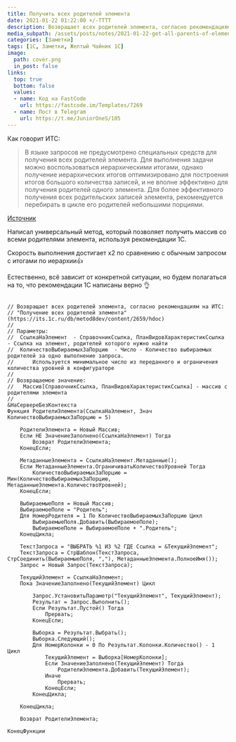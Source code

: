 ```yaml
---
title: Получить всех родителей элемента
date: 2021-01-22 01:22:00 +/-TTTT
description: Возвращает всех родителей элемента, согласно рекомендациям на ИТС
media_subpath: /assets/posts/notes/2021-01-22-get-all-parents-of-element-ones/
categories: [Заметки]
tags: [1С, Заметки, Желтый Чайник 1С]
image:
  path: cover.png
  in_post: false
links:
  top: true
  bottom: false
  values:
  - name: Код на FastCode
    url: https://fastcode.im/Templates/7269
  - name: Пост в Telegram
    url: https://t.me/JuniorOneS/105
---
```


Как говорит ИТС:

> В языке запросов не предусмотрено специальных средств для получения всех родителей элемента. Для выполнения задачи можно воспользоваться иерархическими итогами, однако получение иерархических итогов оптимизировано для построения итогов большого количества записей, и не вполне эффективно для получения родителей одного элемента. Для более эффективного получения всех родительских записей элемента, рекомендуется перебирать в цикле его родителей небольшими порциями.

[Источник](https://its.1c.ru/db/metod8dev/content/2659/hdoc)

Написал универсальный метод, который позволяет получить массив со всеми родителями элемента, используя рекомендации 1С.

Скорость выполнения достигает х2 по сравнению с обычным запросом с итогами по иерархии👍

Естественно, всё зависит от конкретной ситуации, но будем полагаться на то, что рекомендации 1С написаны верно 👌

```bsl

// Возвращает всех родителей элемента, согласно рекомендациям на ИТС:
// "Получение всех родителей элемента" (https://its.1c.ru/db/metod8dev/content/2659/hdoc)
//
// Параметры:
//  СсылкаНаЭлемент  - СправочникСсылка, ПланВидовХарактеристикСсылка - Ссылка на элемент, родителей которого нужно найти
//  КоличествоВыбираемыхЗаПорцию  - Число - Количество выбираемых родителей за одно выполнение запроса. 
//		Используется минимальное число из переданного и ограничения количества уровней в конфигураторе
//
// Возвращаемое значение:
//   Массив[СправочникСсылка, ПланВидовХарактеристикСсылка] - массив с родителями элемента
//
&НаСервереБезКонтекста
Функция РодителиЭлемента(СсылкаНаЭлемент, Знач КоличествоВыбираемыхЗаПорцию = 5)
	
	РодителиЭлемента = Новый Массив;
	Если НЕ ЗначениеЗаполнено(СсылкаНаЭлемент) Тогда
		Возврат РодителиЭлемента;
	КонецЕсли;
	
	МетаданныеЭлемента = СсылкаНаЭлемент.Метаданные();
	Если МетаданныеЭлемента.ОграничиватьКоличествоУровней Тогда
		КоличествоВыбираемыхЗаПорцию = Мин(КоличествоВыбираемыхЗаПорцию, МетаданныеЭлемента.КоличествоУровней);
	КонецЕсли;
	
	ВыбираемыеПоля = Новый Массив;
	ВыбираемоеПоле = "Родитель";
	Для НомерРодителя = 1 По КоличествоВыбираемыхЗаПорцию Цикл
		ВыбираемыеПоля.Добавить(ВыбираемоеПоле);
		ВыбираемоеПоле = ВыбираемоеПоле + ".Родитель";
	КонецЦикла;
	
	ТекстЗапроса = "ВЫБРАТЬ %1 ИЗ %2 ГДЕ Ссылка = &ТекущийЭлемент";
	ТекстЗапроса = СтрШаблон(ТекстЗапроса, СтрСоединить(ВыбираемыеПоля, ","), МетаданныеЭлемента.ПолноеИмя());
	Запрос = Новый Запрос(ТекстЗапроса);
	
	ТекущийЭлемент = СсылкаНаЭлемент;
	Пока ЗначениеЗаполнено(ТекущийЭлемент) Цикл
		
		Запрос.УстановитьПараметр("ТекущийЭлемент", ТекущийЭлемент); 
		Результат = Запрос.Выполнить(); 
		Если Результат.Пустой() Тогда 
			Прервать; 
		КонецЕсли; 
		
		Выборка = Результат.Выбрать(); 
		Выборка.Следующий(); 
		Для НомерКолонки = 0 По Результат.Колонки.Количество() - 1 Цикл 
			ТекущийЭлемент = Выборка[НомерКолонки]; 
			Если ЗначениеЗаполнено(ТекущийЭлемент) Тогда 
				РодителиЭлемента.Добавить(ТекущийЭлемент);
			Иначе 
				Прервать;
			КонецЕсли; 
		КонецЦикла; 
		
	КонецЦикла;
	
	Возврат РодителиЭлемента;
	
КонецФункции
```